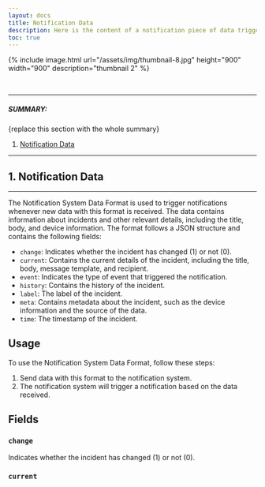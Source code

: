 ```yaml
---
layout: docs
title: Notification Data
description: Here is the content of a notification piece of data triggering our notification sytem.
toc: true
---
```


{% include image.html url="/assets/img/thumbnail-8.jpg" height="900" width="900" description="thumbnail 2" %}


<br>

---------------------------------------

##### SUMMARY: 

{replace this section with the whole summary}
1. [Notification Data](./#1-notification-data)

---------------------------------------

## 1. Notification Data
---------------------------------------

The Notification System Data Format is used to trigger notifications whenever new data with this format is received. The data contains information about incidents and other relevant details, including the title, body, and device information. The format follows a JSON structure and contains the following fields:

- `change`: Indicates whether the incident has changed (1) or not (0).
- `current`: Contains the current details of the incident, including the title, body, message template, and recipient.
- `event`: Indicates the type of event that triggered the notification.
- `history`: Contains the history of the incident.
- `label`: The label of the incident.
- `meta`: Contains metadata about the incident, such as the device information and the source of the data.
- `time`: The timestamp of the incident.

## Usage

To use the Notification System Data Format, follow these steps:

1. Send data with this format to the notification system.
2. The notification system will trigger a notification based on the data received.

## Fields

### `change`

Indicates whether the incident has changed (1) or not (0).

### `current`

